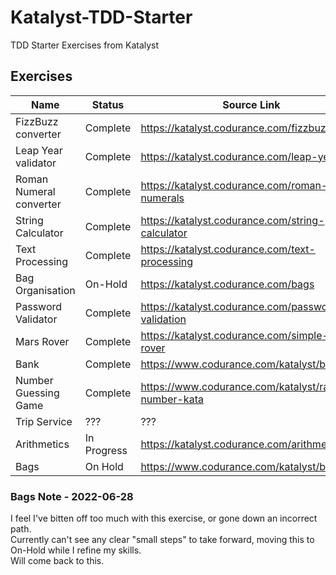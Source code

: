 # Katalyst-TDD-Starter
TDD Starter Exercises from Katalyst


## Exercises

Name | Status | Source Link
---- | ------ | ----------- 
FizzBuzz converter | Complete | https://katalyst.codurance.com/fizzbuzz
Leap Year validator | Complete | https://katalyst.codurance.com/leap-year
Roman Numeral converter | Complete | https://katalyst.codurance.com/roman-numerals
String Calculator | Complete | https://katalyst.codurance.com/string-calculator
Text Processing | Complete | https://katalyst.codurance.com/text-processing
Bag Organisation | On-Hold | https://katalyst.codurance.com/bags
Password Validator | Complete | https://katalyst.codurance.com/password-validation
Mars Rover | Complete | https://katalyst.codurance.com/simple-mars-rover
Bank | Complete | https://www.codurance.com/katalyst/bank
Number Guessing Game | Complete | https://www.codurance.com/katalyst/random-number-kata
Trip Service | ??? | ???
Arithmetics | In Progress | https://katalyst.codurance.com/arithmetics
Bags | On Hold | https://www.codurance.com/katalyst/bags

### Bags Note - 2022-06-28
I feel I've bitten off too much with this exercise, or gone down an incorrect path.  
Currently can't see any clear "small steps" to take forward, moving this to On-Hold while I refine my skills.   
Will come back to this.